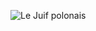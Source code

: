 ![Le Juif polonais](https://upload.wikimedia.org/wikipedia/commons/thumb/a/af/Khone_Phapheng_Falls%2C_Si_Phan_Don%2C_Laos%2C_widest_waterfall_in_the_world.jpg/550px-Khone_Phapheng_Falls%2C_Si_Phan_Don%2C_Laos%2C_widest_waterfall_in_the_world.jpg)